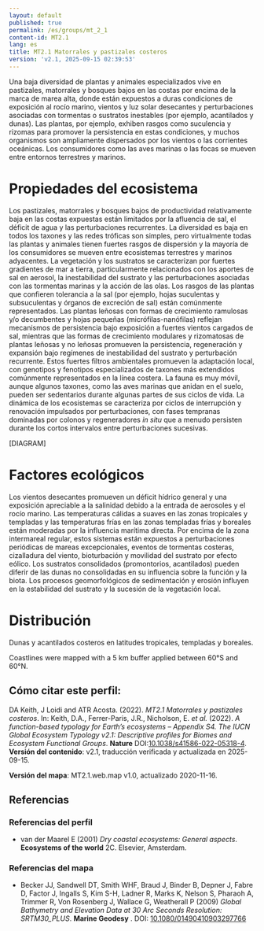 ```yaml
---
layout: default
published: true
permalink: /es/groups/mt_2_1
content-id: MT2.1
lang: es
title: MT2.1 Matorrales y pastizales costeros
version: 'v2.1, 2025-09-15 02:39:53'
---
```


Una baja diversidad de plantas y animales especializados vive en pastizales, matorrales y bosques bajos en las costas por encima de la marca de marea alta, donde están expuestos a duras condiciones de exposición al rocío marino, vientos y luz solar desecantes y perturbaciones asociadas con tormentas o sustratos inestables (por ejemplo, acantilados y dunas). Las plantas, por ejemplo, exhiben rasgos como suculencia y rizomas para promover la persistencia en estas condiciones, y muchos organismos son ampliamente dispersados ​​por los vientos o las corrientes oceánicas. Los consumidores como las aves marinas o las focas se mueven entre entornos terrestres y marinos.

# Propiedades del ecosistema
 
Los pastizales, matorrales y bosques bajos de productividad relativamente baja en las costas expuestas están limitados por la afluencia de sal, el déficit de agua y las perturbaciones recurrentes. La diversidad es baja en todos los taxones y las redes tróficas son simples, pero virtualmente todas las plantas y animales tienen fuertes rasgos de dispersión y la mayoría de los consumidores se mueven entre ecosistemas terrestres y marinos adyacentes. La vegetación y los sustratos se caracterizan por fuertes gradientes de mar a tierra, particularmente relacionados con los aportes de sal en aerosol, la inestabilidad del sustrato y las perturbaciones asociadas con las tormentas marinas y la acción de las olas. Los rasgos de las plantas que confieren tolerancia a la sal (por ejemplo, hojas suculentas y subsuculentas y órganos de excreción de sal) están comúnmente representados. Las plantas leñosas con formas de crecimiento ramulosas y/o decumbentes y hojas pequeñas (micrófilas-nanófilas) reflejan mecanismos de persistencia bajo exposición a fuertes vientos cargados de sal, mientras que las formas de crecimiento modulares y rizomatosas de plantas leñosas y no leñosas promueven la persistencia, regeneración y expansión bajo regímenes de inestabilidad del sustrato y perturbación recurrente. Estos fuertes filtros ambientales promueven la adaptación local, con genotipos y fenotipos especializados de taxones más extendidos comúnmente representados en la línea costera. La fauna es muy móvil, aunque algunos taxones, como las aves marinas que anidan en el suelo, pueden ser sedentarios durante algunas partes de sus ciclos de vida. La dinámica de los ecosistemas se caracteriza por ciclos de interrupción y renovación impulsados ​​​​por perturbaciones, con fases tempranas dominadas por colonos y regeneradores _in situ_ que a menudo persisten durante los cortos intervalos entre perturbaciones sucesivas.

[DIAGRAM]

# Factores ecológicos
 
Los vientos desecantes promueven un déficit hídrico general y una exposición apreciable a la salinidad debido a la entrada de aerosoles y el rocío marino. Las temperaturas cálidas a suaves en las zonas tropicales y templadas y las temperaturas frías en las zonas templadas frías y boreales están moderadas por la influencia marítima directa. Por encima de la zona intermareal regular, estos sistemas están expuestos a perturbaciones periódicas de mareas excepcionales, eventos de tormentas costeras, cizalladura del viento, bioturbación y movilidad del sustrato por efecto eólico. Los sustratos consolidados (promontorios, acantilados) pueden diferir de las dunas no consolidadas en su influencia sobre la función y la biota. Los procesos geomorfológicos de sedimentación y erosión influyen en la estabilidad del sustrato y la sucesión de la vegetación local.
 
# Distribución
 
Dunas y acantilados costeros en latitudes tropicales, templadas y boreales.

Coastlines were mapped with a 5 km buffer applied between 60°S and 60°N.

## Cómo citar este perfil:

DA Keith, J Loidi and ATR Acosta. (2022). *MT2.1 Matorrales y pastizales costeros*. In: Keith, D.A., Ferrer-Paris, J.R., Nicholson, E. *et al.* (2022). *A function-based typology for Earth’s ecosystems – Appendix S4. The IUCN Global Ecosystem Typology v2.1: Descriptive profiles for Biomes and Ecosystem Functional Groups*. **Nature** DOI:[10.1038/s41586-022-05318-4](https://doi.org/10.1038/s41586-022-05318-4).
**Versión del contenido**: v2.1, traducción verificada y actualizada en 2025-09-15.

**Versión del mapa**: MT2.1.web.map v1.0, actualizado 2020-11-16.

## Referencias

### Referencias del perfil
* van der Maarel E  (2001) *Dry coastal ecosystems: General aspects*. **Ecosystems of the world** 2C. Elsevier, Amsterdam.

### Referencias del mapa
* Becker JJ, Sandwell DT, Smith WHF, Braud J, Binder B, Depner J, Fabre D, Factor J, Ingalls S, Kim S-H, Ladner R, Marks K, Nelson S, Pharaoh A, Trimmer R, Von Rosenberg J, Wallace G, Weatherall P  (2009) *Global Bathymetry and Elevation Data at 30 Arc Seconds Resolution: SRTM30_PLUS*. **Marine Geodesy** . DOI: [10.1080/01490410903297766](http://doi.org/10.1080/01490410903297766)
